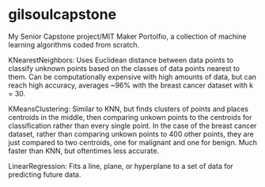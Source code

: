 # gilsoulcapstone
My Senior Capstone project/MIT Maker Portolfio, a collection of machine learning algorithms coded from scratch.

KNearestNeighbors:
Uses Euclidean distance between data points to classify unknown points based on the classes of data points nearest to them. Can be computationally expensive with high amounts of data, but can reach high accuracy, averages ~96% with the breast cancer dataset with k = 30.

KMeansClustering:
Similar to KNN, but finds clusters of points and places centroids in the middle, then comparing unkown points to the centroids for classification rather than every single point. In the case of the breast cancer dataset, rather than comparing unkown points to 400 other points, they are just compared to two centroids, one for malignant and one for benign. Much faster than KNN, but oftentimes less accurate.

LinearRegression:
Fits a line, plane, or hyperplane to a set of data for predicting future data.

